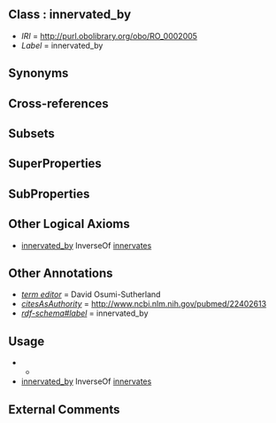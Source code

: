 
## Class : innervated_by

 * *IRI* = http://purl.obolibrary.org/obo/RO_0002005
 * *Label* = innervated_by

## Synonyms


## Cross-references


## Subsets


## SuperProperties


## SubProperties


## Other Logical Axioms

 * [innervated_by](../../RO/05/RO_0002005.md) InverseOf [innervates](../../RO/34/RO_0002134.md)

## Other Annotations

 * *[term editor](../../IAO/17/IAO_0000117.md)* = David Osumi-Sutherland
 * *[citesAsAuthority](../../ty/citesAsAuthority.md)* = http://www.ncbi.nlm.nih.gov/pubmed/22402613
 * *[rdf-schema#label](../../el/rdf-schema#label.md)* = innervated_by

## Usage

 * -
 * [innervated_by](../../RO/05/RO_0002005.md) InverseOf [innervates](../../RO/34/RO_0002134.md)

## External Comments

